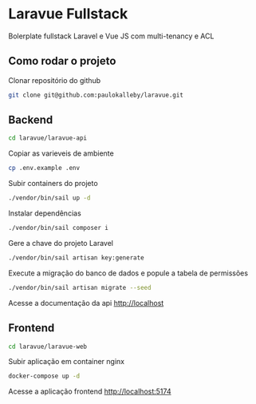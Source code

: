 # Laravue Fullstack

Bolerplate fullstack Laravel e Vue JS com multi-tenancy e ACL

## Como rodar o projeto

Clonar repositório do github

```sh
git clone git@github.com:paulokalleby/laravue.git
```

## Backend

```sh
cd laravue/laravue-api
```

Copiar as varieveis de ambiente

```sh
cp .env.example .env
```

Subir containers do projeto

```sh
./vendor/bin/sail up -d
```

Instalar dependências

```sh
./vendor/bin/sail composer i
```

Gere a chave do projeto Laravel

```sh
./vendor/bin/sail artisan key:generate
```

Execute a migração do banco de dados e popule a tabela de permissões

```sh
./vendor/bin/sail artisan migrate --seed
```

Acesse a documentação da api
[http://localhost](http://localhost)

## Frontend

```sh
cd laravue/laravue-web
```

Subir aplicação em container nginx

```sh
docker-compose up -d
```

Acesse a aplicação frontend
[http://localhost:5174](http://localhost:5174)
